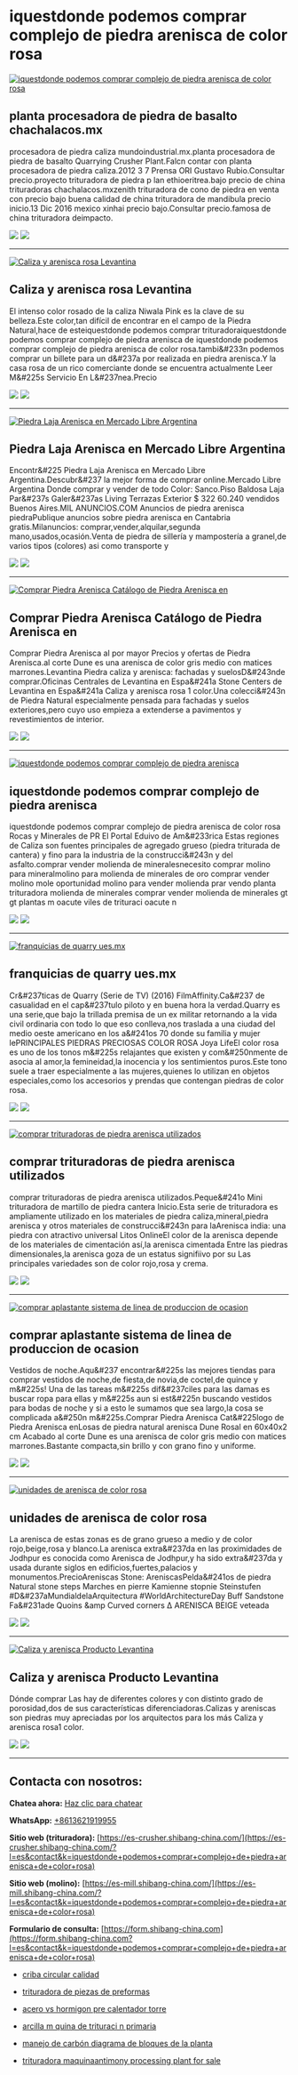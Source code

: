 # iquestdonde podemos comprar complejo de piedra arenisca de color rosa

<a href="https://swt.shibang-china.com/?l=es&img&k=iquestdonde+podemos+comprar+complejo+de+piedra+arenisca+de+color+rosa" target="_blank">![iquestdonde podemos comprar complejo de piedra arenisca de color rosa](http://static.shibang-china.com/all-800x300/118.jpg)</a>

## planta procesadora de piedra de basalto chachalacos.mx
procesadora de piedra caliza mundoindustrial.mx.planta procesadora de piedra de basalto Quarrying Crusher Plant.Falcn contar con planta procesadora de piedra caliza.2012 3 7 Prensa ORI Gustavo Rubio.Consultar precio.proyecto trituradora de piedra p lan ethioeritrea.bajo precio de china trituradoras chachalacos.mxzenith trituradora de cono de piedra en venta con precio bajo buena calidad de china trituradora de mandibula precio inicio.13 Dic 2016 mexico xinhai precio bajo.Consultar precio.famosa de china trituradora deimpacto.


<a href="https://whatsapp.shibangsoft.com/WhatsApp.php" target="_blank" title="WhatsApp">![](http://static.shibang-china.com/icon/whatsapp.png)</a> <a href="https://swt.shibang-china.com/?l=es&icon&k=iquestdonde+podemos+comprar+complejo+de+piedra+arenisca+de+color+rosa" target="_blank">![](http://static.shibang-china.com/icon/chat-es.png)</a>

---

<a href="https://swt.shibang-china.com/?l=es&img&k=iquestdonde+podemos+comprar+complejo+de+piedra+arenisca+de+color+rosa" target="_blank">![Caliza y arenisca rosa Levantina](http://static.shibang-china.com/all-800x300/1057.jpg)</a>

## Caliza y arenisca rosa Levantina
El intenso color rosado de la caliza Niwala Pink es la clave de su belleza.Este color,tan difícil de encontrar en el campo de la Piedra Natural,hace de esteiquestdonde podemos comprar trituradoraiquestdonde podemos comprar complejo de piedra arenisca de iquestdonde podemos comprar complejo de piedra arenisca de color rosa.tambi&#233n podemos comprar un billete para un d&#237a por realizada en piedra arenisca.Y la casa rosa de un rico comerciante donde se encuentra actualmente Leer M&#225s Servicio En L&#237nea.Precio


<a href="https://whatsapp.shibangsoft.com/WhatsApp.php" target="_blank" title="WhatsApp">![](http://static.shibang-china.com/icon/whatsapp.png)</a> <a href="https://swt.shibang-china.com/?l=es&icon&k=iquestdonde+podemos+comprar+complejo+de+piedra+arenisca+de+color+rosa" target="_blank">![](http://static.shibang-china.com/icon/chat-es.png)</a>

---

<a href="https://swt.shibang-china.com/?l=es&img&k=iquestdonde+podemos+comprar+complejo+de+piedra+arenisca+de+color+rosa" target="_blank">![Piedra Laja Arenisca en Mercado Libre Argentina](http://static.shibang-china.com/all-800x300/608.jpg)</a>

## Piedra Laja Arenisca en Mercado Libre Argentina
Encontr&#225 Piedra Laja Arenisca en Mercado Libre Argentina.Descubr&#237 la mejor forma de comprar online.Mercado Libre Argentina Donde comprar y vender de todo Color: Sanco.Piso Baldosa Laja Par&#237s Galer&#237as Living Terrazas Exterior $ 322 60.240 vendidos Buenos Aires.MIL ANUNCIOS.COM Anuncios de piedra arenisca piedraPublique anuncios sobre piedra arenisca en Cantabria gratis.Milanuncios: comprar,vender,alquilar,segunda mano,usados,ocasión.Venta de piedra de sillería y mampostería a granel,de varios tipos (colores) asi como transporte y


<a href="https://whatsapp.shibangsoft.com/WhatsApp.php" target="_blank" title="WhatsApp">![](http://static.shibang-china.com/icon/whatsapp.png)</a> <a href="https://swt.shibang-china.com/?l=es&icon&k=iquestdonde+podemos+comprar+complejo+de+piedra+arenisca+de+color+rosa" target="_blank">![](http://static.shibang-china.com/icon/chat-es.png)</a>

---

<a href="https://swt.shibang-china.com/?l=es&img&k=iquestdonde+podemos+comprar+complejo+de+piedra+arenisca+de+color+rosa" target="_blank">![Comprar Piedra Arenisca Catálogo de Piedra Arenisca en](http://static.shibang-china.com/all-800x300/1393.jpg)</a>

## Comprar Piedra Arenisca Catálogo de Piedra Arenisca en
Comprar Piedra Arenisca al por mayor Precios y ofertas de Piedra Arenisca.al corte Dune es una arenisca de color gris medio con matices marrones.Levantina Piedra caliza y arenisca: fachadas y suelosD&#243nde comprar.Oficinas Centrales de Levantina en Espa&#241a Stone Centers de Levantina en Espa&#241a Caliza y arenisca rosa 1 color.Una colecci&#243n de Piedra Natural especialmente pensada para fachadas y suelos exteriores,pero cuyo uso empieza a extenderse a pavimentos y revestimientos de interior.


<a href="https://whatsapp.shibangsoft.com/WhatsApp.php" target="_blank" title="WhatsApp">![](http://static.shibang-china.com/icon/whatsapp.png)</a> <a href="https://swt.shibang-china.com/?l=es&icon&k=iquestdonde+podemos+comprar+complejo+de+piedra+arenisca+de+color+rosa" target="_blank">![](http://static.shibang-china.com/icon/chat-es.png)</a>

---

<a href="https://swt.shibang-china.com/?l=es&img&k=iquestdonde+podemos+comprar+complejo+de+piedra+arenisca+de+color+rosa" target="_blank">![iquestdonde podemos comprar complejo de piedra arenisca](http://static.shibang-china.com/all-800x300/27.jpg)</a>

## iquestdonde podemos comprar complejo de piedra arenisca
iquestdonde podemos comprar complejo de piedra arenisca de color rosa Rocas y Minerales de PR El Portal Eduivo de Am&#233rica Estas regiones de Caliza son fuentes principales de agregado grueso (piedra triturada de cantera) y fino para la industria de la construcci&#243n y del asfalto.comprar vender molienda de mineralesnecesito comprar molino para mineralmolino para molienda de minerales de oro comprar vender molino mole oportunidad molino para vender molienda prar vendo planta trituradora molienda de minerales comprar vender molienda de minerales gt gt plantas m oacute viles de trituraci oacute n


<a href="https://whatsapp.shibangsoft.com/WhatsApp.php" target="_blank" title="WhatsApp">![](http://static.shibang-china.com/icon/whatsapp.png)</a> <a href="https://swt.shibang-china.com/?l=es&icon&k=iquestdonde+podemos+comprar+complejo+de+piedra+arenisca+de+color+rosa" target="_blank">![](http://static.shibang-china.com/icon/chat-es.png)</a>

---

<a href="https://swt.shibang-china.com/?l=es&img&k=iquestdonde+podemos+comprar+complejo+de+piedra+arenisca+de+color+rosa" target="_blank">![franquicias de quarry ues.mx](http://static.shibang-china.com/all-800x300/1122.jpg)</a>

## franquicias de quarry ues.mx
Cr&#237ticas de Quarry (Serie de TV) (2016) FilmAffinity.Ca&#237 de casualidad en el cap&#237tulo piloto y en buena hora la verdad.Quarry es una serie,que bajo la trillada premisa de un ex militar retornando a la vida civil ordinaria con todo lo que eso conlleva,nos traslada a una ciudad del medio oeste americano en los a&#241os 70 donde su familia y mujer lePRINCIPALES PIEDRAS PRECIOSAS COLOR ROSA Joya LifeEl color rosa es uno de los tonos m&#225s relajantes que existen y com&#250nmente de asocia al amor,la femineidad,la inocencia y los sentimientos puros.Este tono suele a traer especialmente a las mujeres,quienes lo utilizan en objetos especiales,como los accesorios y prendas que contengan piedras de color rosa.


<a href="https://whatsapp.shibangsoft.com/WhatsApp.php" target="_blank" title="WhatsApp">![](http://static.shibang-china.com/icon/whatsapp.png)</a> <a href="https://swt.shibang-china.com/?l=es&icon&k=iquestdonde+podemos+comprar+complejo+de+piedra+arenisca+de+color+rosa" target="_blank">![](http://static.shibang-china.com/icon/chat-es.png)</a>

---

<a href="https://swt.shibang-china.com/?l=es&img&k=iquestdonde+podemos+comprar+complejo+de+piedra+arenisca+de+color+rosa" target="_blank">![comprar trituradoras de piedra arenisca utilizados](http://static.shibang-china.com/all-800x300/235.jpg)</a>

## comprar trituradoras de piedra arenisca utilizados
comprar trituradoras de piedra arenisca utilizados.Peque&#241o Mini trituradora de martillo de piedra cantera Inicio.Esta serie de trituradora es ampliamente utilizado en los materiales de piedra caliza,mineral,piedra arenisca y otros materiales de construcci&#243n para laArenisca india: una piedra con atractivo universal Litos OnlineEl color de la arenisca depende de los materiales de cimentación así,la arenisca cimentada Entre las piedras dimensionales,la arenisca goza de un estatus signifiivo por su Las principales variedades son de color rojo,rosa y crema.


<a href="https://whatsapp.shibangsoft.com/WhatsApp.php" target="_blank" title="WhatsApp">![](http://static.shibang-china.com/icon/whatsapp.png)</a> <a href="https://swt.shibang-china.com/?l=es&icon&k=iquestdonde+podemos+comprar+complejo+de+piedra+arenisca+de+color+rosa" target="_blank">![](http://static.shibang-china.com/icon/chat-es.png)</a>

---

<a href="https://swt.shibang-china.com/?l=es&img&k=iquestdonde+podemos+comprar+complejo+de+piedra+arenisca+de+color+rosa" target="_blank">![comprar aplastante sistema de linea de produccion de ocasion](http://static.shibang-china.com/all-800x300/153.jpg)</a>

## comprar aplastante sistema de linea de produccion de ocasion
Vestidos de noche.Aqu&#237 encontrar&#225s las mejores tiendas para comprar vestidos de noche,de fiesta,de novia,de coctel,de quince y m&#225s! Una de las tareas m&#225s dif&#237ciles para las damas es buscar ropa para ellas y m&#225s aun si est&#225n buscando vestidos para bodas de noche y si a esto le sumamos que sea largo,la cosa se complicada a&#250n m&#225s.Comprar Piedra Arenisca Cat&#225logo de Piedra Arenisca enLosas de piedra natural arenisca Dune Rosal en 60x40x2 cm Acabado al corte Dune es una arenisca de color gris medio con matices marrones.Bastante compacta,sin brillo y con grano fino y uniforme.


<a href="https://whatsapp.shibangsoft.com/WhatsApp.php" target="_blank" title="WhatsApp">![](http://static.shibang-china.com/icon/whatsapp.png)</a> <a href="https://swt.shibang-china.com/?l=es&icon&k=iquestdonde+podemos+comprar+complejo+de+piedra+arenisca+de+color+rosa" target="_blank">![](http://static.shibang-china.com/icon/chat-es.png)</a>

---

<a href="https://swt.shibang-china.com/?l=es&img&k=iquestdonde+podemos+comprar+complejo+de+piedra+arenisca+de+color+rosa" target="_blank">![unidades de arenisca de color rosa](http://static.shibang-china.com/all-800x300/1232.jpg)</a>

## unidades de arenisca de color rosa
La arenisca de estas zonas es de grano grueso a medio y de color rojo,beige,rosa y blanco.La arenisca extra&#237da en las proximidades de Jodhpur es conocida como Arenisca de Jodhpur,y ha sido extra&#237da y usada durante siglos en edificios,fuertes,palacios y monumentos.PrecioAreniscas Stone: AreniscasPelda&#241os de piedra Natural stone steps Marches en pierre Kamienne stopnie Steinstufen #D&#237aMundialdelaArquitectura #WorldArchitectureDay Buff Sandstone Fa&#231ade Quoins &amp Curved corners ∆ ARENISCA BEIGE veteada


<a href="https://whatsapp.shibangsoft.com/WhatsApp.php" target="_blank" title="WhatsApp">![](http://static.shibang-china.com/icon/whatsapp.png)</a> <a href="https://swt.shibang-china.com/?l=es&icon&k=iquestdonde+podemos+comprar+complejo+de+piedra+arenisca+de+color+rosa" target="_blank">![](http://static.shibang-china.com/icon/chat-es.png)</a>

---

<a href="https://swt.shibang-china.com/?l=es&img&k=iquestdonde+podemos+comprar+complejo+de+piedra+arenisca+de+color+rosa" target="_blank">![Caliza y arenisca Producto Levantina](http://static.shibang-china.com/all-800x300/256.jpg)</a>

## Caliza y arenisca Producto Levantina
Dónde comprar Las hay de diferentes colores y con distinto grado de porosidad,dos de sus características diferenciadoras.Calizas y areniscas son piedras muy apreciadas por los arquitectos para los más Caliza y arenisca rosa1 color.

<a href="https://whatsapp.shibangsoft.com/WhatsApp.php" target="_blank" title="WhatsApp">![](http://static.shibang-china.com/icon/whatsapp.png)</a> <a href="https://swt.shibang-china.com/?l=es&icon&k=iquestdonde+podemos+comprar+complejo+de+piedra+arenisca+de+color+rosa" target="_blank">![](http://static.shibang-china.com/icon/chat-es.png)</a>

---
## Contacta con nosotros:

**Chatea ahora:** [Haz clic para chatear](https://swt.shibang-china.com?l=es&contact&k=iquestdonde+podemos+comprar+complejo+de+piedra+arenisca+de+color+rosa)

**WhatsApp:**  [+8613621919955](https://whatsapp.shibangsoft.com/WhatsApp.php)

**Sitio web (trituradora):** [https://es-crusher.shibang-china.com/](https://es-crusher.shibang-china.com/?l=es&contact&k=iquestdonde+podemos+comprar+complejo+de+piedra+arenisca+de+color+rosa)

**Sitio web (molino):** [https://es-mill.shibang-china.com/](https://es-mill.shibang-china.com/?l=es&contact&k=iquestdonde+podemos+comprar+complejo+de+piedra+arenisca+de+color+rosa)

**Formulario de consulta:** [https://form.shibang-china.com](https://form.shibang-china.com?l=es&contact&k=iquestdonde+podemos+comprar+complejo+de+piedra+arenisca+de+color+rosa)

* [criba circular calidad](../65/criba%20circular%20calidad.md)

* [trituradora de piezas de preformas](../55/trituradora%20de%20piezas%20de%20preformas.md)

* [acero vs hormigon pre calentador torre](../64/acero%20vs%20hormigon%20pre%20calentador%20torre.md)

* [arcilla m quina de trituraci n primaria](../65/arcilla%20m%20quina%20de%20trituraci%20n%20primaria.md)

* [manejo de carbón diagrama de bloques de la planta](../58/manejo%20de%20carb%C3%B3n%20diagrama%20de%20bloques%20de%20la%20planta.md)

* [trituradora maquinaantimony processing plant for sale](../64/trituradora%20maquinaantimony%20processing%20plant%20for%20sale.md)